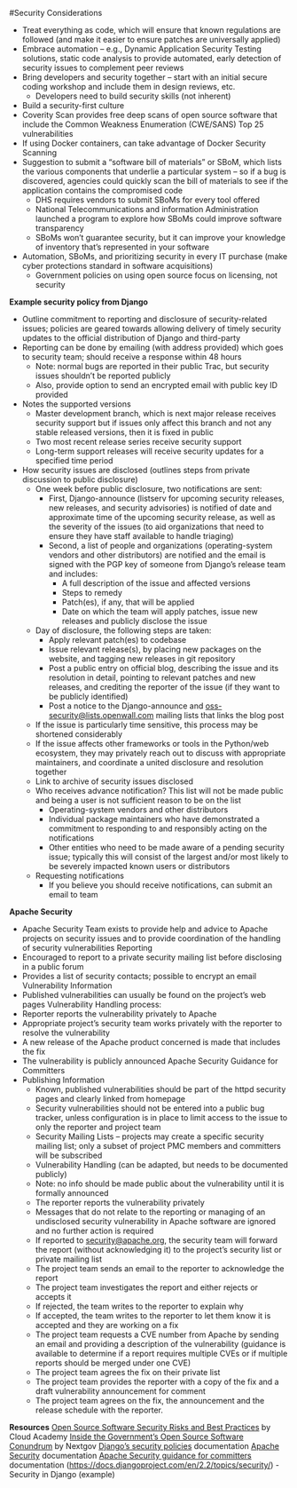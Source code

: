 #Security Considerations
* Treat everything as code, which will ensure that known regulations are followed (and make it easier to ensure patches are universally applied)
* Embrace automation – e.g., Dynamic Application Security Testing solutions, static code analysis to provide automated, early detection of security issues to complement peer reviews
* Bring developers and security together – start with an initial secure coding workshop and include them in design reviews, etc.
  * Developers need to build security skills (not inherent)
* Build a security-first culture
* Coverity Scan provides free deep scans of open source software that include the Common Weakness Enumeration (CWE/SANS) Top 25 vulnerabilities
* If using Docker containers, can take advantage of Docker Security Scanning
* Suggestion to submit a “software bill of materials” or SBoM, which lists the various components that underlie a particular system – so if a bug is discovered, agencies could quickly scan the bill of materials to see if the application contains the compromised code
  * DHS requires vendors to submit SBoMs for every tool offered
  * National Telecommunications and information Administration launched a program to explore how SBoMs could improve software transparency
  * SBoMs won’t guarantee security, but it can improve your knowledge of inventory that’s represented in your software
* Automation, SBoMs, and prioritizing security in every IT purchase (make cyber protections standard in software acquisitions)
  * Government policies on using open source focus on licensing, not security

**Example security policy from Django**
* Outline commitment to reporting and disclosure of security-related issues; policies are geared towards allowing delivery of timely security updates to the official distribution of Django and third-party
* Reporting can be done by emailing (with address provided) which goes to security team; should receive a response within 48 hours
  * Note: normal bugs are reported in their public Trac, but security issues shouldn’t be reported publicly
  * Also, provide option to send an encrypted email with public key ID provided
* Notes the supported versions
  * Master development branch, which is next major release receives security support but if issues only affect this branch and not any stable released versions, then it is fixed in public
  * Two most recent release series receive security support
  * Long-term support releases will receive security updates for a specified time period
* How security issues are disclosed (outlines steps from private discussion to public disclosure)
  * One week before public disclosure, two notifications are sent:
    * First, Django-announce (listserv for upcoming security releases, new releases, and security advisories) is notified of date and approximate time of the upcoming security release, as well as the severity of the issues (to aid organizations that need to ensure they have staff available to handle triaging)
    * Second, a list of people and organizations (operating-system vendors and other distributors) are notified and the email is signed with the PGP key of someone from Django’s release team and includes:
      * A full description of the issue and affected versions
      * Steps to remedy
      * Patch(es), if any, that will be applied
      * Date on which the team will apply patches, issue new releases and publicly disclose the issue
  * Day of disclosure, the following steps are taken:
    * Apply relevant patch(es) to codebase
    * Issue relevant release(s), by placing new packages on the website, and tagging new releases in git repository
    * Post a public entry on official blog, describing the issue and its resolution in detail, pointing to relevant patches and new releases, and crediting the reporter of the issue (if they want to be publicly identified)
    * Post a notice to the Django-announce and oss-security@lists.openwall.com mailing lists that links the blog post
  * If the issue is particularly time sensitive, this process may be shortened considerably
  * If the issue affects other frameworks or tools in the Python/web ecosystem, they may privately reach out to discuss with appropriate maintainers, and coordinate a united disclosure and resolution together
  * Link to archive of security issues disclosed
  * Who receives advance notification? This list will not be made public and being a user is not sufficient reason to be on the list
    * Operating-system vendors and other distributors
    * Individual package maintainers who have demonstrated a commitment to responding to and responsibly acting on the notifications
    * Other entities who need to be made aware of a pending security issue; typically this will consist of the largest and/or most likely to be severely impacted known users or distributors
  * Requesting notifications
    * If you believe you should receive notifications, can submit an email to team

**Apache Security**
* Apache Security Team exists to provide help and advice to Apache projects on security issues and to provide coordination of the handling of security vulnerabilities
Reporting
* Encouraged to report to a private security mailing list before disclosing in a public forum
* Provides a list of security contacts; possible to encrypt an email
Vulnerability Information
* Published vulnerabilities can usually be found on the project’s web pages
Vulnerability Handling process:
* Reporter reports the vulnerability privately to Apache
* Appropriate project’s security team works privately with the reporter to resolve the vulnerability
* A new release of the Apache product concerned is made that includes the fix
* The vulnerability is publicly announced
Apache Security Guidance for Committers
* Publishing Information
  * Known, published vulnerabilities should be part of the httpd security pages and clearly linked from homepage
  * Security vulnerabilities should not be entered into a public bug tracker, unless configuration is in place to limit access to the issue to only the reporter and project team
  * Security Mailing Lists – projects may create a specific security mailing list; only a subset of project PMC members and committers will be subscribed
  * Vulnerability Handling (can be adapted, but needs to be documented publicly)
  * Note: no info should be made public about the vulnerability until it is formally announced
  * The reporter reports the vulnerability privately
  * Messages that do not relate to the reporting or managing of an undisclosed security vulnerability in Apache software are ignored and no further action is required
  * If reported to security@apache.org, the security team will forward the report (without acknowledging it) to the project’s security list or private mailing list
  * The project team sends an email to the reporter to acknowledge the report
  * The project team investigates the report and either rejects or accepts it
  * If rejected, the team writes to the reporter to explain why
  * If accepted, the team writes to the reporter to let them know it is accepted and they are working on a fix
  * The project team requests a CVE number from Apache by sending an email and providing a description of the vulnerability (guidance is available to determine if a report requires multiple CVEs or if multiple reports should be merged under one CVE)
  * The project team agrees the fix on their private list
  * The project team provides the reporter with a copy of the fix and a draft vulnerability announcement for comment
  * The project team agrees on the fix, the announcement and the release schedule with the reporter.

**Resources**
[Open Source Software Security Risks and Best Practices](https://cloudacademy.com/blog/open-source-software-security-risks-and-best-practices/) by Cloud Academy
[Inside the Government’s Open Source Software Conundrum](https://www.nextgov.com/cybersecurity/2019/05/inside-governments-open-source-software-conundrum/157186/) by Nextgov
[Django’s security policies](https://docs.djangoproject.com/en/dev/internals/security/#reporting-security-issues) documentation
[Apache Security](https://www.apache.org/security/) documentation
[Apache Security guidance for committers](https://www.apache.org/security/committers.html) documentation
(https://docs.djangoproject.com/en/2.2/topics/security/) - Security in Django (example)
